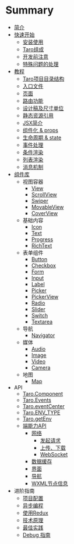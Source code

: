 # Summary

* [简介](README.md)
* [快速开始](GETTING-STARTED.md)
  * [安装使用](GETTING-STARTED.md#安装)
  * [Taro组成](composition.md)
  * [开发前注意](before-dev-remind.md)
  * [特殊问题的处理](specials.md)
* [教程](tutorial.md)
  * [Taro项目目录结构](tutorial.md#项目目录结构)
  * [入口文件](tutorial.md#入口文件)
  * [页面](tutorial.md#页面)
  * [路由功能](router.md)
  * [设计稿及尺寸单位](size.md)
  * [静态资源引用](static-reference.md)
  * [JSX简介](jsx.md)
  * [组件化 & props](props.md)
  * [生命周期 & state](state.md)
  * [事件处理](event.md)
  * [条件渲染](condition.md)
  * [列表渲染](list.md)
  * [消息机制](events.md)
* [组件库](components.md)
  * 视图容器
    * [View](components/viewContainer/view.md)
    * [ScrollView](components/viewContainer/scroll-view.md)
    * [Swiper](components/viewContainer/swiper.md)
    * [MovableView](components/viewContainer/movable-view.md)
    * [CoverView](components/viewContainer/cover-view.md)
  * 基础内容
    * [Icon](components/base/icon.md)
    * [Text](components/base/text.md)
    * [Progress](components/base/progress.md)
    * [RichText](components/base/rich-text.md)
  * 表单组件
    * [Button](components/forms/button.md)
    * [Checkbox](components/forms/checkbox.md)
    * [Form](components/forms/form.md)
    * [Input](components/forms/input.md)
    * [Label](components/forms/label.md)
    * [Picker](components/forms/picker.md)
    * [PickerView](components/forms/picker-view.md)
    * [Radio](components/forms/radio.md)
    * [Slider](components/forms/slider.md)
    * [Switch](components/forms/switch.md)
    * [Textarea](components/forms/textarea.md)
  * 导航
    * [Navigator](components/navig/navigator.md)
  * 媒体
    * [Audio](components/media/audio.md)
    * [Image](components/media/image.md)
    * [Video](components/media/video.md)
    * [Camera](components/media/camera.md)
  * 地图
    * [Map](components/maps/map.md)
* API
  * [Taro.Component](component.md)
  * [Taro.Events](events.md)
  * [Taro.eventCenter](events.md)
  * [Taro.ENV_TYPE](env.md#Taro.ENV_TYPE)
  * [Taro.getEnv](env.md#Taro.getEnv())
  * [端能力API](native-api.md)
    * [网络](native-api.md#网络)
      * [发起请求](native-api.md#发起请求)
      * [上传、下载](native-api.md#上传、下载)
      * [WebSocket](native-api.md#WebSocket)
    * [数据缓存](native-api.md#数据缓存)
    * [界面](native-api.md#界面)
    * [导航](native-api.md#导航)
    * [WXML节点信息](native-api.md#WXML节点信息)
* 进阶指南
  * [项目配置](config.md)
  * [异步编程](async-await.md)
  * [使用Redux](redux.md)
  * [技术原理](principle.md)
  * [最佳实践](best-practice.md)
  * [Debug 指南](debug.md)
